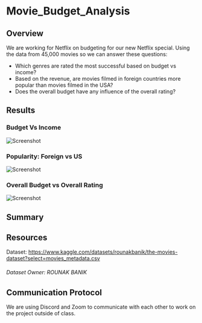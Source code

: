 # Movie_Budget_Analysis

## Overview
We are working for Netflix on budgeting for our new Netflix special. Using the data from 45,000 movies so we can answer these questions:
 - Which genres are rated the most successful based on budget vs income?
 - Based on the revenue, are movies filmed in foreign countries more popular than movies filmed in the USA?
 - Does the overall budget have any influence of the overall rating?

## Results

### Budget Vs Income
![Screenshot](https://github.com/tianiedwards98/Movies_Analysis/blob/main/Images/Screen%20Shot%202023-03-21%20at%206.35.21%20PM.png?raw=true)

### Popularity: Foreign vs US
![Screenshot](https://github.com/tianiedwards98/Movies_Analysis/blob/main/Images/Screen%20Shot%202023-03-21%20at%206.36.02%20PM.png?raw=true)

### Overall Budget vs Overall Rating 
![Screenshot](https://github.com/tianiedwards98/Movies_Analysis/blob/main/Images/Screen%20Shot%202023-03-21%20at%206.36.23%20PM.png?raw=true)


## Summary


## Resources
Dataset: https://www.kaggle.com/datasets/rounakbanik/the-movies-dataset?select=movies_metadata.csv
###### Dataset Owner: ROUNAK BANIK

## Communication Protocol 
We are using Discord and Zoom to communicate with each other to work on the project outside of class.

